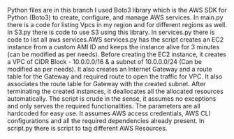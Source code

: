 Python files are in this branch I used Boto3 library which is the AWS SDK for Python (Boto3) to create, configure, and manage AWS services. In main.py there is a code for listing Vpcs in my region and for different regions as well. In S3.py there is code to use S3 using this library. In services.py there is code to list all aws services.AWS services.py has the script creates an EC2 instance from a custom AMI ID and keeps the instance alive for 3 minutes (can be modified as per needs).
Before creating the EC2 instance, it creates a VPC of CIDR Block - 10.0.0.0/16 & a subnet of 10.0.0.0/24 (Can be modified as per needs).
It also creates an Internet Gateway and a route table for the Gateway and required route to open the traffic for VPC. It also associates
the route table for Gateway with the created subnet. After terminating the created instances, it deallocates all the allocated resources
automatically. The script is crude in the sense, it assumes no exceptions and only serves the required functionalities. The parameters are
all hardcoded for easy use. It assumes AWS access credentials, AWS CLI configurations and all the required dependencies already present. In script.py there is script to tag different AWS Resources.
